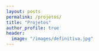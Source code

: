 ```yaml
---
layout: posts
permalink: /projetos/
title: "Projetos"
author_profile: true
header:
  image: "/images/definitiva.jpg"
---
```



